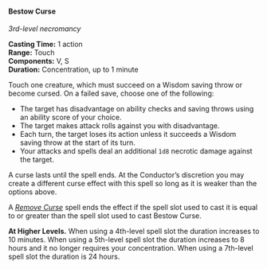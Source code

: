 #### Bestow Curse
<!-- markdownlint-disable link-image-reference-definitions -->
[_metadata_:spell_name]:- "Bestow Curse"
[_metadata_:spell_level]:- "3"
[_metadata_:spell_school]:- "necromancy"
[_metadata_:ritual]:- "false"
[_metadata_:casting_time_amount]:- "1"
[_metadata_:casting_time_unit]:- "action"
[_metadata_:target]:- "One creature"
[_metadata_:range]:- "Touch"
[_metadata_:components_verbal]:- "false"
[_metadata_:components_somatic]:- "false"
[_metadata_:components_material]:- "false"
[_metadata_:duration]:- "1 minute"
[_metadata_:concentration]:- "true"
[_metadata_:saving_throw]:- "Wisdom"
[_metadata_:saving_throw_success]:- "avoids_effect"
[_metadata_:compared_to_wotc_srd_5.1]:- "mechanics_same_wording_different"
[_metadata_:compared_to_a5e_srd]:- "mechanics_same_wording_different"
<!-- markdownlint-disable-next-line no-emphasis-as-heading -->
_3rd-level necromancy_

**Casting Time:** 1 action \
**Range:** Touch \
**Components:** V, S \
**Duration:** Concentration, up to 1 minute

Touch one creature, which must succeed on a Wisdom saving throw or become cursed.
On a failed save, choose one of the following:

- The target has disadvantage on ability checks and saving throws using an ability score of your choice.
- The target makes attack rolls against you with disadvantage.
- Each turn, the target loses its action unless it succeeds a Wisdom saving throw at the start of its turn.
- Your attacks and spells deal an additional `1d8` necrotic damage against the target.

A curse lasts until the spell ends.
At the Conductor’s discretion you may create a different curse effect with this spell so long as it is weaker than the options above.

A _[<span class="spell">Remove Curse</span>](#Remove_Curse_remove_curse)_ spell ends the effect if the spell slot used to cast it is equal to or greater than the spell slot used to cast Bestow Curse.

**At Higher Levels.**
When using a 4th-level spell slot the duration increases to 10 minutes.
When using a 5th-level spell slot the duration increases to 8 hours and it no longer requires your concentration.
When using a 7th-level spell slot the duration is 24 hours.
